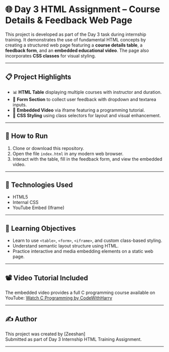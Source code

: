 # 🌐 Day 3 HTML Assignment – Course Details & Feedback Web Page

This project is developed as part of the Day 3 task during internship training. It demonstrates the use of fundamental HTML concepts by creating a structured web page featuring a **course details table**, a **feedback form**, and an **embedded educational video**. The page also incorporates **CSS classes** for visual styling.

---

## 📋 Project Highlights

- 📊 **HTML Table** displaying multiple courses with instructor and duration.
- 🧾 **Form Section** to collect user feedback with dropdown and textarea inputs.
- 🎥 **Embedded Video** via iframe featuring a programming tutorial.
- 🎨 **CSS Styling** using class selectors for layout and visual enhancement.

---

## 🚀 How to Run

1. Clone or download this repository.
2. Open the file `index.html` in any modern web browser.
3. Interact with the table, fill in the feedback form, and view the embedded video.

---

## 🧱 Technologies Used

- HTML5
- Internal CSS
- YouTube Embed (Iframe)

---

## 📌 Learning Objectives

- Learn to use `<table>`, `<form>`, `<iframe>`, and custom class-based styling.
- Understand semantic layout structure using HTML.
- Practice interactive and media embedding elements on a static web page.

---

## 📽️ Video Tutorial Included

The embedded video provides a full C programming course available on YouTube:
[Watch C Programming by CodeWithHarry](https://www.youtube.com/watch?v=ER9SspLe4Hg)

---

## ✍️ Author

This project was created by [Zeeshan]  
Submitted as part of Day 3 Internship HTML Training Assignment.

---
